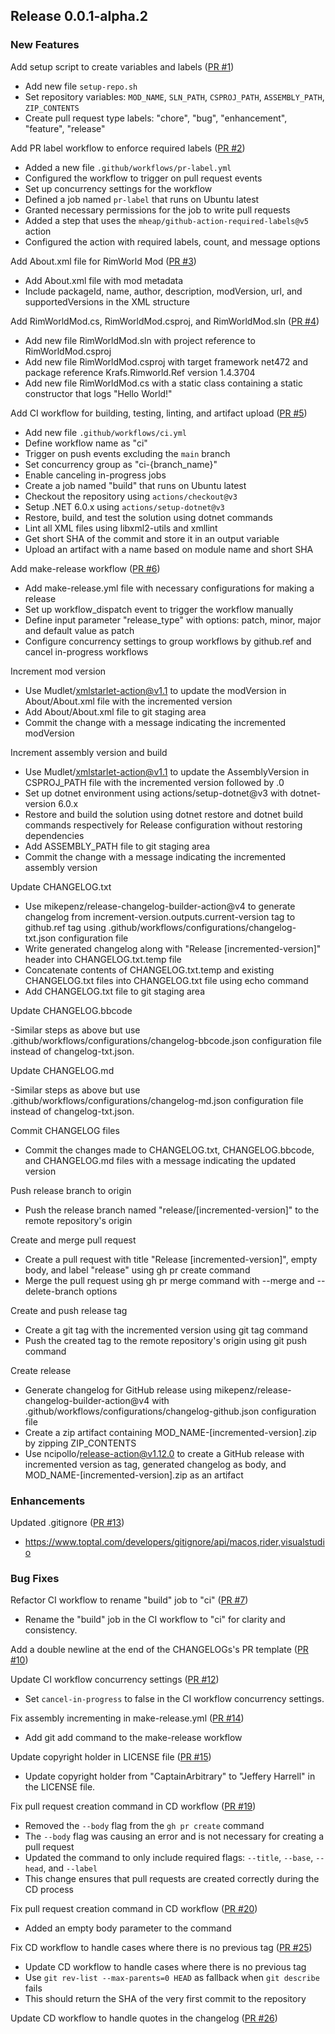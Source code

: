## Release 0.0.1-alpha.2

### New Features

Add setup script to create variables and labels ([PR #1](https://github.com/CaptainArbitrary/RimWorldMod/pull/1))

- Add new file `setup-repo.sh`
- Set repository variables: `MOD_NAME`, `SLN_PATH`, `CSPROJ_PATH`, `ASSEMBLY_PATH`, `ZIP_CONTENTS`
- Create pull request type labels: "chore", "bug", "enhancement", "feature", "release"

Add PR label workflow to enforce required labels ([PR #2](https://github.com/CaptainArbitrary/RimWorldMod/pull/2))

- Added a new file `.github/workflows/pr-label.yml`
- Configured the workflow to trigger on pull request events
- Set up concurrency settings for the workflow
- Defined a job named `pr-label` that runs on Ubuntu latest
- Granted necessary permissions for the job to write pull requests
- Added a step that uses the `mheap/github-action-required-labels@v5` action
- Configured the action with required labels, count, and message options

Add About.xml file for RimWorld Mod ([PR #3](https://github.com/CaptainArbitrary/RimWorldMod/pull/3))

- Add About.xml file with mod metadata
- Include packageId, name, author, description, modVersion, url, and supportedVersions in the XML structure

Add RimWorldMod.cs, RimWorldMod.csproj, and RimWorldMod.sln ([PR #4](https://github.com/CaptainArbitrary/RimWorldMod/pull/4))

- Add new file RimWorldMod.sln with project reference to RimWorldMod.csproj
- Add new file RimWorldMod.csproj with target framework net472 and package reference Krafs.Rimworld.Ref version 1.4.3704
- Add new file RimWorldMod.cs with a static class containing a static constructor that logs "Hello World!"

Add CI workflow for building, testing, linting, and artifact upload ([PR #5](https://github.com/CaptainArbitrary/RimWorldMod/pull/5))

- Add new file `.github/workflows/ci.yml`
- Define workflow name as "ci"
- Trigger on push events excluding the `main` branch
- Set concurrency group as "ci-{branch_name}"
- Enable canceling in-progress jobs
- Create a job named "build" that runs on Ubuntu latest
- Checkout the repository using `actions/checkout@v3`
- Setup .NET 6.0.x using `actions/setup-dotnet@v3`
- Restore, build, and test the solution using dotnet commands
- Lint all XML files using libxml2-utils and xmllint
- Get short SHA of the commit and store it in an output variable
- Upload an artifact with a name based on module name and short SHA

Add make-release workflow ([PR #6](https://github.com/CaptainArbitrary/RimWorldMod/pull/6))

- Add make-release.yml file with necessary configurations for making a release
- Set up workflow_dispatch event to trigger the workflow manually
- Define input parameter "release_type" with options: patch, minor, major and default value as patch
- Configure concurrency settings to group workflows by github.ref and cancel in-progress workflows

Increment mod version

- Use Mudlet/xmlstarlet-action@v1.1 to update the modVersion in About/About.xml file with the incremented version
- Add About/About.xml file to git staging area
- Commit the change with a message indicating the incremented modVersion

Increment assembly version and build

- Use Mudlet/xmlstarlet-action@v1.1 to update the AssemblyVersion in CSPROJ_PATH file with the incremented version followed by .0
- Set up dotnet environment using actions/setup-dotnet@v3 with dotnet-version 6.0.x
- Restore and build the solution using dotnet restore and dotnet build commands respectively for Release configuration without restoring dependencies
- Add ASSEMBLY_PATH file to git staging area
- Commit the change with a message indicating the incremented assembly version

Update CHANGELOG.txt

- Use mikepenz/release-changelog-builder-action@v4 to generate changelog from increment-version.outputs.current-version tag to github.ref tag using .github/workflows/configurations/changelog-txt.json configuration file
- Write generated changelog along with "Release [incremented-version]" header into CHANGELOG.txt.temp file
- Concatenate contents of CHANGELOG.txt.temp and existing CHANGELOG.txt files into CHANGELOG.txt file using echo command
- Add CHANGELOG.txt file to git staging area

Update CHANGELOG.bbcode

-Similar steps as above but use .github/workflows/configurations/changelog-bbcode.json configuration file instead of changelog-txt.json.

Update CHANGELOG.md 

-Similar steps as above but use .github/workflows/configurations/changelog-md.json configuration file instead of changelog-txt.json.

Commit CHANGELOG files

- Commit the changes made to CHANGELOG.txt, CHANGELOG.bbcode, and CHANGELOG.md files with a message indicating the updated version

Push release branch to origin

- Push the release branch named "release/[incremented-version]" to the remote repository's origin

Create and merge pull request

- Create a pull request with title "Release [incremented-version]", empty body, and label "release" using gh pr create command
- Merge the pull request using gh pr merge command with --merge and --delete-branch options

Create and push release tag

- Create a git tag with the incremented version using git tag command
- Push the created tag to the remote repository's origin using git push command

Create release

- Generate changelog for GitHub release using mikepenz/release-changelog-builder-action@v4 with .github/workflows/configurations/changelog-github.json configuration file
- Create a zip artifact containing MOD_NAME-[incremented-version].zip by zipping ZIP_CONTENTS
- Use ncipollo/release-action@v1.12.0 to create a GitHub release with incremented version as tag, generated changelog as body, and MOD_NAME-[incremented-version].zip as an artifact

### Enhancements

Updated .gitignore ([PR #13](https://github.com/CaptainArbitrary/RimWorldMod/pull/13))

- https://www.toptal.com/developers/gitignore/api/macos,rider,visualstudio

### Bug Fixes

Refactor CI workflow to rename "build" job to "ci" ([PR #7](https://github.com/CaptainArbitrary/RimWorldMod/pull/7))

- Rename the "build" job in the CI workflow to "ci" for clarity and consistency.

Add a double newline at the end of the CHANGELOGs's PR template ([PR #10](https://github.com/CaptainArbitrary/RimWorldMod/pull/10))

Update CI workflow concurrency settings ([PR #12](https://github.com/CaptainArbitrary/RimWorldMod/pull/12))

- Set `cancel-in-progress` to false in the CI workflow concurrency settings.

Fix assembly incrementing in make-release.yml ([PR #14](https://github.com/CaptainArbitrary/RimWorldMod/pull/14))

- Add git add command to the make-release workflow

Update copyright holder in LICENSE file ([PR #15](https://github.com/CaptainArbitrary/RimWorldMod/pull/15))

- Update copyright holder from "CaptainArbitrary" to "Jeffery Harrell" in the LICENSE file.

Fix pull request creation command in CD workflow ([PR #19](https://github.com/CaptainArbitrary/RimWorldMod/pull/19))

- Removed the `--body` flag from the `gh pr create` command
- The `--body` flag was causing an error and is not necessary for creating a pull request
- Updated the command to only include required flags: `--title`, `--base`, `--head`, and `--label`
- This change ensures that pull requests are created correctly during the CD process

Fix pull request creation command in CD workflow ([PR #20](https://github.com/CaptainArbitrary/RimWorldMod/pull/20))

- Added an empty body parameter to the command

Fix CD workflow to handle cases where there is no previous tag ([PR #25](https://github.com/CaptainArbitrary/RimWorldMod/pull/25))

- Update CD workflow to handle cases where there is no previous tag
- Use `git rev-list --max-parents=0 HEAD` as fallback when `git describe` fails
- This should return the SHA of the very first commit to the repository

Update CD workflow to handle quotes in the changelog ([PR #26](https://github.com/CaptainArbitrary/RimWorldMod/pull/26))


